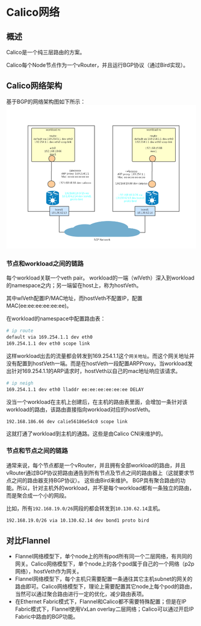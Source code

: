# Calico网络
## 概述
Calico是一个纯三层路由的方案。

Calico每个Node节点作为一个vRouter，并且运行BGP协议（通过Bird实现）。
## Calico网络架构
基于BGP的网络架构图如下所示：
![](pics/calico_bgp.png)

### 节点和workload之间的链路
每个workload关联一个veth pair。 workload的一端（wlVeth）深入到workload的namespace之内；另一端留在host上，称为hostVeth。

其中wlVeth配置IP/MAC地址，而hostVeth不配置IP，配置MAC(ee:ee:ee:ee:ee:ee)。

在workload的namespace中配置路由表：
```sh
# ip route
default via 169.254.1.1 dev eth0 
169.254.1.1 dev eth0 scope link 
```

这样workload出去的流量都会转发到169.254.1.1这个`网关地址`。而这个网关地址并没有配置到hostVeth一端。而是在hostVeth一段配置ARPProxy。当workload发出针对169.254.1.1的ARP请求时，hostVeth以自己的mac地址响应该请求。

```sh
# ip neigh
169.254.1.1 dev eth0 lladdr ee:ee:ee:ee:ee:ee DELAY
```

没当一个workload在主机上创建后，在主机的路由表里面，会增加一条针对该workload的路由，该路由直接指向workload对应的hostVeth。
```sh
192.168.186.66 dev calie56186e54c0 scope link 
```

这就打通了workload到主机的通路。这些是由Calico CNI来维护的。
### 节点和节点之间的链路
通常来说，每个节点都是一个vRouter，并且拥有全部workload的路由，并且vRouter通过BGP协议把路由通告到所有节点及节点之间的路由器上（这就要求节点之间的路由器支持BGP协议）。
这些由Bird来维护。
BGP具有聚合路由的功能。所以，针对主机外的workload，并不是每个workload都有一条独立的路由，而是聚合成一个小的网段。

比如，所有`192.168.19.0/26`网段的都会转发到`10.130.62.14`主机。
```sh
192.168.19.0/26 via 10.130.62.14 dev bond1 proto bird 
```

## 对比Flannel
* Flannel网络模型下，单个node上的所有pod所有同一个二层网络，有共同的网关。Calico网络模型下，单个node上的各个pod属于自己的一个网络（p2p网络），hostVeth作为网关。
* Flannel网络模型下，每个主机只需要配置一条通往其它主机subnet的网关的路由即可。Calico网络模型下，理论上需要配置其它node上每个pod的路由，当然可以通过聚合路由进行一定的优化，减少路由表项。
* 在Ethernet Fabric模式下，Flannel和Calico都不需要特殊配置；但是在IP Fabric模式下，Flannel使用VxLan overlay二层网络；Calico可以通过开启IP Fabric中路由的BGP功能。